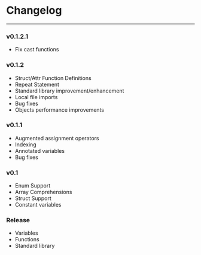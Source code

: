 # Changelog
---

### v0.1.2.1
- Fix cast functions
### v0.1.2
- Struct/Attr Function Definitions
- Repeat Statement
- Standard library improvement/enhancement
- Local file imports
- Bug fixes
- Objects performance improvements
### v0.1.1
- Augmented assignment operators
- Indexing
- Annotated variables
- Bug fixes
### v0.1
- Enum Support
- Array Comprehensions
- Struct Support
- Constant variables
### Release
- Variables
- Functions
- Standard library
